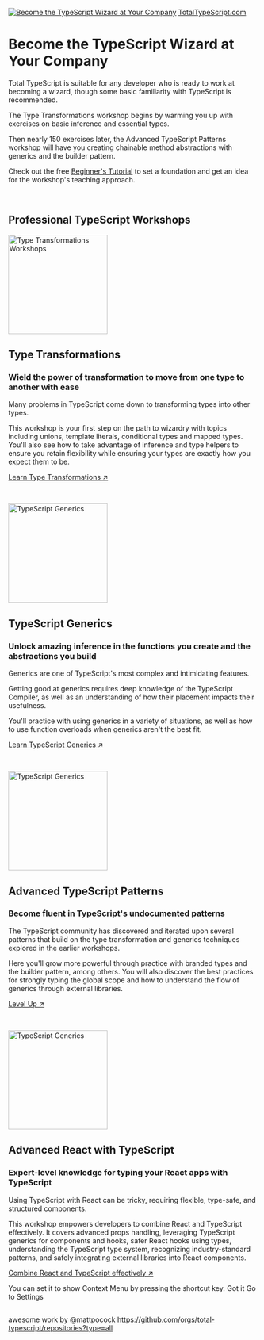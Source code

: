 [![Become the TypeScript Wizard at Your Company](https://res.cloudinary.com/total-typescript/image/upload/v1709296542/github-org-banner_2x_xyab90.jpg)](https://totaltypescript.com/newsletter)
[TotalTypeScript.com](https://totaltypescript.com)

# Become the TypeScript Wizard at Your Company

Total TypeScript is suitable for any developer who is ready to work at becoming a wizard, though some basic familiarity with TypeScript is recommended.

The Type Transformations workshop begins by warming you up with exercises on basic inference and essential types.

Then nearly 150 exercises later, the Advanced TypeScript Patterns workshop will have you creating chainable method abstractions with generics and the builder pattern.

Check out the free <a href="https://totaltypescript.com/tutorials/beginners-typescript">Beginner's Tutorial</a> to set a foundation and get an idea for the workshop's teaching approach.

<br/>

## Professional TypeScript Workshops

<a href="https://totaltypescript.com/workshops/type-transformations"><img src="https://res.cloudinary.com/total-typescript/image/upload/v1669368980/type-transformations-workshop/type-transformations-illustration_fxedc0.png" width="200" alt="Type Transformations Workshops"/></a>

## Type Transformations

### Wield the power of transformation to move from one type to another with ease

Many problems in TypeScript come down to transforming types into other types.

This workshop is your first step on the path to wizardry with topics including unions, template literals, conditional types and mapped types. You'll also see how to take advantage of inference and type helpers to ensure you retain flexibility while ensuring your types are exactly how you expect them to be.

<a href="https://totaltypescript.com/workshops/type-transformations">Learn Type Transformations ↗︎</a>

<br/>

<a href="https://totaltypescript.com/workshops/typescript-generics"><img src="https://res.cloudinary.com/total-typescript/image/upload/v1682599825/typescript-generics_zijmdd.png" width="200" alt="TypeScript Generics"/></a>

## TypeScript Generics

### Unlock amazing inference in the functions you create and the abstractions you build

Generics are one of TypeScript's most complex and intimidating features.

Getting good at generics requires deep knowledge of the TypeScript Compiler, as well as an understanding of how their placement impacts their usefulness.

You'll practice with using generics in a variety of situations, as well as how to use function overloads when generics aren't the best fit.

<a href="https://totaltypescript.com/workshops/typescript-generics">Learn TypeScript Generics ↗︎</a>

<br/>

<a href="https://totaltypescript.com/workshops/advanced-typescript-patterns"><img src="https://res.cloudinary.com/total-typescript/image/upload/v1682600137/advanced-typescript-patterns_tm9vzh.png" width="200" alt="TypeScript Generics"/></a>

## Advanced TypeScript Patterns

### Become fluent in TypeScript's undocumented patterns

The TypeScript community has discovered and iterated upon several patterns that build on the type transformation and generics techniques explored in the earlier workshops.

Here you'll grow more powerful through practice with branded types and the builder pattern, among others. You will also discover the best practices for strongly typing the global scope and how to understand the flow of generics through external libraries.

<a href="https://totaltypescript.com/workshops/advanced-typescript-patterns">Level Up ↗︎</a>

<br/>

<a href="https://totaltypescript.com/workshops/advanced-react-with-typescript"><img src="https://res.cloudinary.com/total-typescript/image/upload/v1709297029/module--advanced-react-with-typescript_mhnvwh.png" width="200" alt="TypeScript Generics"/></a>

## Advanced React with TypeScript

### Expert-level knowledge for typing your React apps with TypeScript

Using TypeScript with React can be tricky, requiring flexible, type-safe, and structured components.

This workshop empowers developers to combine React and TypeScript effectively. It covers advanced props handling, leveraging TypeScript generics for components and hooks, safer React hooks using types, understanding the TypeScript type system, recognizing industry-standard patterns, and safely integrating external libraries into React components.

<a href="https://totaltypescript.com/workshops/advanced-react-with-typescript">Combine React and TypeScript effectively ↗︎</a>

You can set it to show Context Menu by pressing the shortcut key.
Got it
Go to Settings

##

awesome work by @mattpocock
https://github.com/orgs/total-typescript/repositories?type=all

